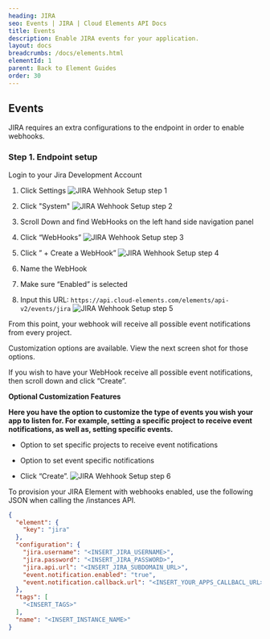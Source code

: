 ```yaml
---
heading: JIRA
seo: Events | JIRA | Cloud Elements API Docs
title: Events
description: Enable JIRA events for your application.
layout: docs
breadcrumbs: /docs/elements.html
elementId: 1
parent: Back to Element Guides
order: 30
---
```


## Events

JIRA requires an extra configurations to the endpoint in order to enable webhooks.

### Step 1. Endpoint setup

Login to your Jira Development Account

1. Click Settings
![JIRA Wehhook Setup step 1](http://cloud-elements.com/wp-content/uploads/2015/02/JiraAPI1.png)

2. Click "System"
![JIRA Wehhook Setup step 2](http://cloud-elements.com/wp-content/uploads/2015/02/JiraAPI2.png)

3. Scroll Down and find WebHooks on the left hand side navigation panel

4. Click “WebHooks”
![JIRA Wehhook Setup step 3](http://cloud-elements.com/wp-content/uploads/2015/02/JiraAPI3.png)

5. Click ” + Create a WebHook”
![JIRA Wehhook Setup step 4](http://cloud-elements.com/wp-content/uploads/2015/02/JiraAPI4.png)

6. Name the WebHook

7. Make sure “Enabled” is selected

8. Input this URL: `https://api.cloud-elements.com/elements/api-v2/events/jira`
![JIRA Wehhook Setup step 5](http://cloud-elements.com/wp-content/uploads/2015/02/JiraAPI5.png)

From this point, your webhook will receive all possible event notifications from every project.

Customization options are available. View the next screen shot for those options.

If you wish to have your WebHook receive all possible event notifications, then scroll down and click “Create”.

__Optional Customization Features__

__Here you have the option to customize the type of events you wish your app to listen for. For example, setting a specific project to receive event notifications, as well as, setting specific events.__

* Option to set specific projects to receive event notifications

* Option to set event specific notifications

* Click “Create”.
![JIRA Wehhook Setup step 6](http://cloud-elements.com/wp-content/uploads/2015/02/JiraAPI61.png)

To provision your JIRA Element with webhooks enabled, use the following JSON when calling the /instances API.

```JSON
{
  "element": {
    "key": "jira"
  },
  "configuration": {
    "jira.username": "<INSERT_JIRA_USERNAME>",
    "jira.password": "<INSERT_JIRA_PASSWORD>",
    "jira.api.url": "<INSERT_JIRA_SUBDOMAIN_URL>",
    "event.notification.enabled": "true",
    "event.notification.callback.url": "<INSERT_YOUR_APPS_CALLBACL_URL>"
  },
  "tags": [
    "<INSERT_TAGS>"
  ],
  "name": "<INSERT_INSTANCE_NAME>"
}
```

